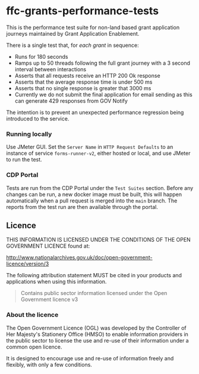 # ffc-grants-performance-tests

This is the performance test suite for non-land based grant application journeys maintained by Grant Application Enablement.

There is a single test that, for *each grant* in sequence:

- Runs for 180 seconds
- Ramps up to 50 threads following the full grant journey with a 3 second interval between interactions
- Asserts that all requests receive an HTTP 200 Ok response
- Asserts that the average response time is under 500 ms
- Asserts that no single response is greater that 3000 ms
- Currently we do not submit the final application for email sending as this can generate 429 responses from GOV Notify

The intention is to prevent an unexpected performance regression being introduced to the service.

### Running locally

Use JMeter GUI. Set the `Server Name` in `HTTP Request Defaults` to an instance of service `forms-runner-v2`, either hosted or local, and use JMeter to run the test. 

### CDP Portal

Tests are run from the CDP Portal under the `Test Suites` section. Before any changes can be run, a new docker image must be built, this will happen automatically when a pull request is merged into the `main` branch. The reports from the test run are then available through the portal.

## Licence

THIS INFORMATION IS LICENSED UNDER THE CONDITIONS OF THE OPEN GOVERNMENT LICENCE found at:

<http://www.nationalarchives.gov.uk/doc/open-government-licence/version/3>

The following attribution statement MUST be cited in your products and applications when using this information.

> Contains public sector information licensed under the Open Government licence v3

### About the licence

The Open Government Licence (OGL) was developed by the Controller of Her Majesty's Stationery Office (HMSO) to enable
information providers in the public sector to license the use and re-use of their information under a common open
licence.

It is designed to encourage use and re-use of information freely and flexibly, with only a few conditions.
